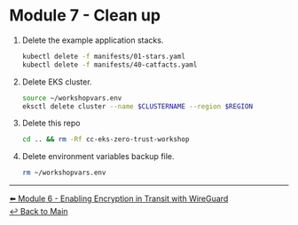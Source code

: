 # Module 7 - Clean up

1. Delete the example application stacks.

   ```bash
   kubectl delete -f manifests/01-stars.yaml
   kubectl delete -f manifests/40-catfacts.yaml
   ```

2. Delete EKS cluster.

   ```bash
   source ~/workshopvars.env
   eksctl delete cluster --name $CLUSTERNAME --region $REGION
   ```

3. Delete this repo

   ```bash
   cd .. && rm -Rf cc-eks-zero-trust-workshop
   ```

4. Delete environment variables backup file.

   ```bash
   rm ~/workshopvars.env
   ```

---

[:arrow_left: Module 6 - Enabling Encryption in Transit with WireGuard](module-6-encryption-in-transit.md)  
[:leftwards_arrow_with_hook: Back to Main](../README.md)
